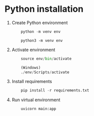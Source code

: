 # Python installation

1.  Create Python environment

    ```python
        python -m venv env
    ```

    ```python3
        python3 -m venv env
    ```

2.  Activate environment

    ```python
        source env/bin/activate

        (Windows)
        ./env/Scripts/activate
    ```

3.  Install requirements

    ```python
        pip install -r requirements.txt
    ```

4.  Run virtual environment

    ```python
        uvicorn main:app
    ```
